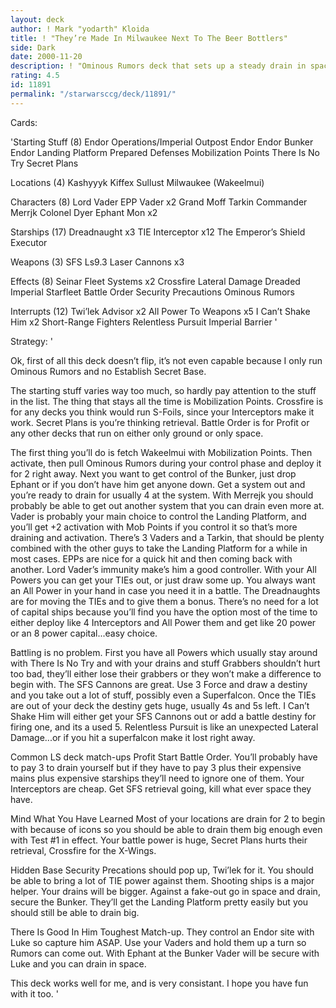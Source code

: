 ```yaml
---
layout: deck
author: ! Mark "yodarth" Kloida
title: ! "They’re Made In Milwaukee Next To The Beer Bottlers"
side: Dark
date: 2000-11-20
description: ! "Ominous Rumors deck that sets up a steady drain in space with Interceptors controlling space."
rating: 4.5
id: 11891
permalink: "/starwarsccg/deck/11891/"
---
```

Cards: 

'Starting Stuff (8)
Endor Operations/Imperial Outpost
Endor
Endor Bunker
Endor Landing Platform
Prepared Defenses
Mobilization Points
There Is No Try
Secret Plans

Locations (4)
Kashyyyk
Kiffex
Sullust
Milwaukee (Wakeelmui)

Characters (8)
Lord Vader
EPP Vader x2
Grand Moff Tarkin
Commander Merrjk
Colonel Dyer
Ephant Mon x2

Starships (17)
Dreadnaught x3
TIE Interceptor x12
The Emperor’s Shield
Executor

Weapons (3)
SFS Ls9.3 Laser Cannons x3

Effects (8)
Seinar Fleet Systems x2
Crossfire
Lateral Damage
Dreaded Imperial Starfleet
Battle Order
Security Precautions
Ominous Rumors

Interrupts (12)
Twi’lek Advisor x2
All Power To Weapons x5
I Can’t Shake Him x2
Short-Range Fighters
Relentless Pursuit
Imperial Barrier '

Strategy: '

Ok, first of all this deck doesn’t flip, it’s not even capable because I only run Ominous Rumors and no Establish Secret Base.

The starting stuff varies way too much, so hardly pay attention to the stuff in the list.  The thing that stays all the time is Mobilization Points.  Crossfire is for any decks you think would run S-Foils, since your Interceptors make it work.  Secret Plans is you’re thinking retrieval.  Battle Order is for Profit or any other decks that run on either only ground or only space.

The first thing you’ll do is fetch Wakeelmui with Mobilization Points.  Then activate, then pull Ominous Rumors during your control phase and deploy it for 2 right away.	Next you want to get control of the Bunker, just drop Ephant or if you don’t have him get anyone down.  Get a system out and you’re ready to drain for usually 4 at the system.  With Merrejk you should probably be able to get out another system that you can drain even more at.	Vader is probably your main choice to control the Landing Platform, and you’ll get +2 activation with Mob Points if you control it so that’s more draining and activation.  There’s 3 Vaders and a Tarkin, that should be plenty combined with the other guys to take the Landing Platform for a while in most cases.  EPPs are nice for a quick hit and then coming back with another.	Lord Vader’s immunity make’s him a good controller.  With your All Powers you can get your TIEs out, or just draw some up.  You always want an All Power in your hand in case you need it in a battle.  The Dreadnaughts are for moving the TIEs and to give them a bonus.  There’s no need for a lot of capital ships because you’ll find you have the option most of the time to either deploy like 4 Interceptors and All Power them and get like 20 power or an 8 power capital...easy choice.

Battling is no problem.  First you have all Powers which usually stay around with There Is No Try and with your drains and stuff Grabbers shouldn’t hurt too bad, they’ll either lose their grabbers or they won’t make a difference to begin with.  The SFS Cannons are great.	Use 3 Force and draw a destiny and you take out a lot of stuff, possibly even a Superfalcon.  Once the TIEs are out of your deck the destiny gets huge, usually 4s and 5s left.  I Can’t Shake Him will either get your SFS Cannons out or add a battle destiny for firing one, and its a used 5.	Relentless Pursuit is like an unexpected Lateral Damage...or if you hit a superfalcon make it lost right away.

Common LS deck match-ups
Profit
Start Battle Order.  You’ll probably have to pay 3 to drain yourself but if they have to pay 3 plus their expensive mains plus expensive starships they’ll need to ignore one of them.  Your Interceptors are cheap.	Get SFS retrieval going, kill what ever space they have.

Mind What You Have Learned
Most of your locations are drain for 2 to begin with because of icons so you should be able to drain them big enough even with Test #1 in effect.  Your battle power is huge, Secret Plans hurts their retrieval, Crossfire for the X-Wings.

Hidden Base
Security Precations should pop up, Twi’lek for it.  You should be able to bring a lot of TIE power against them.  Shooting ships is a major helper.  Your drains will be bigger.  Against a fake-out go in space and drain, secure the Bunker.  They’ll get the Landing Platform pretty easily but you should still be able to drain big.

There Is Good In Him
Toughest Match-up.  They control an Endor site with Luke so capture him ASAP.  Use your Vaders and hold them up a turn so Rumors can come out.	With Ephant at the Bunker Vader will be secure with Luke and you can drain in space.

This deck works well for me, and is very consistant.  I hope you have fun with it too. '
